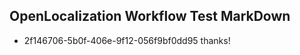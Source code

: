 ## OpenLocalization Workflow Test MarkDown
* 2f146706-5b0f-406e-9f12-056f9bf0dd95 
thanks!

<!--HONumber=Mar16_HO5-->


